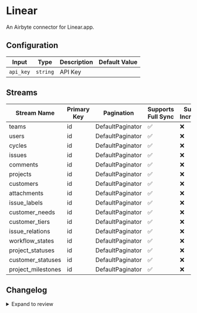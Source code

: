# Linear

An Airbyte connector for Linear.app.

## Configuration

| Input | Type | Description | Default Value |
|-------|------|-------------|---------------|
| `api_key` | `string` | API Key |  |

## Streams
| Stream Name | Primary Key | Pagination | Supports Full Sync | Supports Incremental |
|-------------|-------------|------------|---------------------|----------------------|
| teams | id | DefaultPaginator | ✅ |  ❌  |
| users | id | DefaultPaginator | ✅ |  ❌  |
| cycles | id | DefaultPaginator | ✅ |  ❌  |
| issues | id | DefaultPaginator | ✅ |  ❌  |
| comments | id | DefaultPaginator | ✅ |  ❌  |
| projects | id | DefaultPaginator | ✅ |  ❌  |
| customers | id | DefaultPaginator | ✅ |  ❌  |
| attachments | id | DefaultPaginator | ✅ |  ❌  |
| issue_labels | id | DefaultPaginator | ✅ |  ❌  |
| customer_needs | id | DefaultPaginator | ✅ |  ❌  |
| customer_tiers | id | DefaultPaginator | ✅ |  ❌  |
| issue_relations | id | DefaultPaginator | ✅ |  ❌  |
| workflow_states | id | DefaultPaginator | ✅ |  ❌  |
| project_statuses | id | DefaultPaginator | ✅ |  ❌  |
| customer_statuses | id | DefaultPaginator | ✅ |  ❌  |
| project_milestones | id | DefaultPaginator | ✅ |  ❌  |


## Changelog

<details>
  <summary>Expand to review</summary>

| Version | Date | Pull Request | Subject |
|---------|------|--------------|---------|
| 0.0.19 | 2025-09-02 | [65897](https://github.com/airbytehq/airbyte/pull/65897) | Update dependencies |
| 0.0.18 | 2025-08-23 | [65391](https://github.com/airbytehq/airbyte/pull/65391) | Update dependencies |
| 0.0.17 | 2025-08-09 | [64629](https://github.com/airbytehq/airbyte/pull/64629) | Update dependencies |
| 0.0.16 | 2025-08-02 | [64275](https://github.com/airbytehq/airbyte/pull/64275) | Update dependencies |
| 0.0.15 | 2025-07-26 | [63892](https://github.com/airbytehq/airbyte/pull/63892) | Update dependencies |
| 0.0.14 | 2025-07-19 | [63518](https://github.com/airbytehq/airbyte/pull/63518) | Update dependencies |
| 0.0.13 | 2025-07-12 | [63095](https://github.com/airbytehq/airbyte/pull/63095) | Update dependencies |
| 0.0.12 | 2025-07-05 | [62601](https://github.com/airbytehq/airbyte/pull/62601) | Update dependencies |
| 0.0.11 | 2025-06-28 | [62178](https://github.com/airbytehq/airbyte/pull/62178) | Update dependencies |
| 0.0.10 | 2025-06-26 | [61417](https://github.com/airbytehq/airbyte/pull/61417) | source-linear contribution from zckymc |
| 0.0.9 | 2025-06-21 | [61843](https://github.com/airbytehq/airbyte/pull/61843) | Update dependencies |
| 0.0.8 | 2025-06-14 | [61117](https://github.com/airbytehq/airbyte/pull/61117) | Update dependencies |
| 0.0.7 | 2025-05-24 | [60728](https://github.com/airbytehq/airbyte/pull/60728) | Update dependencies |
| 0.0.6 | 2025-05-10 | [59893](https://github.com/airbytehq/airbyte/pull/59893) | Update dependencies |
| 0.0.5 | 2025-05-03 | [59299](https://github.com/airbytehq/airbyte/pull/59299) | Update dependencies |
| 0.0.4 | 2025-04-26 | [58781](https://github.com/airbytehq/airbyte/pull/58781) | Update dependencies |
| 0.0.3 | 2025-04-19 | [58215](https://github.com/airbytehq/airbyte/pull/58215) | Update dependencies |
| 0.0.2 | 2025-04-12 | [57669](https://github.com/airbytehq/airbyte/pull/57669) | Update dependencies |
| 0.0.1 | 2025-04-11 | [#57586](https://github.com/airbytehq/airbyte/pull/57586) | Initial release by [@natikgadzhi](https://github.com/natikgadzhi) |

</details>
